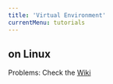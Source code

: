 ```yaml
---
title: 'Virtual Environment'
currentMenu: tutorials
---
```


## on Linux

Problems: Check the [Wiki](https://github.com/LaunchCodeEducation/web-fundamentals/wiki/Virtual-Environment-Setup:-Linux)


